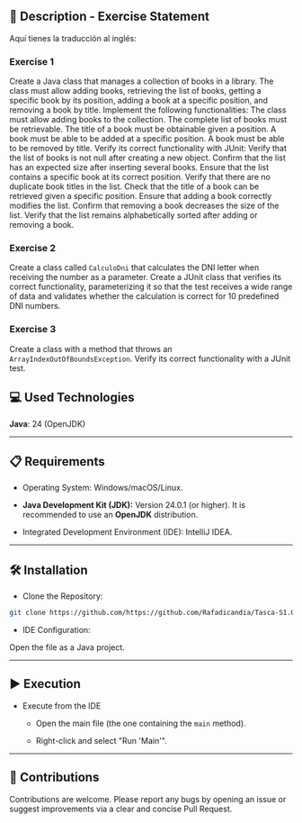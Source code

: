 
## 📄 Description - Exercise Statement

Aquí tienes la traducción al inglés:

### Exercise 1
Create a Java class that manages a collection of books in a library. The class must allow adding books, retrieving the list of books, getting a specific book by its position, adding a book at a specific position, and removing a book by title.
Implement the following functionalities:
The class must allow adding books to the collection.
The complete list of books must be retrievable.
The title of a book must be obtainable given a position.
A book must be able to be added at a specific position.
A book must be able to be removed by title.
Verify its correct functionality with JUnit:
Verify that the list of books is not null after creating a new object.
Confirm that the list has an expected size after inserting several books.
Ensure that the list contains a specific book at its correct position.
Verify that there are no duplicate book titles in the list.
Check that the title of a book can be retrieved given a specific position.
Ensure that adding a book correctly modifies the list.
Confirm that removing a book decreases the size of the list.
Verify that the list remains alphabetically sorted after adding or removing a book.

### Exercise 2
Create a class called `CalculoDni` that calculates the DNI letter when receiving the number as a parameter.
Create a JUnit class that verifies its correct functionality, parameterizing it so that the test receives a wide range of data and validates whether the calculation is correct for 10 predefined DNI numbers.

### Exercise 3
Create a class with a method that throws an `ArrayIndexOutOfBoundsException`.
Verify its correct functionality with a JUnit test.

## 💻 Used Technologies

**Java**: 24 (OpenJDK)

-----

## 📋 Requirements

- Operating System: Windows/macOS/Linux.

- **Java Development Kit (JDK):** Version 24.0.1 (or higher). It is recommended to use an **OpenJDK** distribution.

- Integrated Development Environment (IDE): IntelliJ IDEA.

-----

## 🛠️ Installation

- Clone the Repository:

```bash
git clone https://github.com/https://github.com/Rafadicandia/Tasca-S1.04.-Testing-Nivell1.git
```

- IDE Configuration:

Open the file as a Java project.

-----

## ▶️ Execution

- Execute from the IDE
  - Open the main file (the one containing the `main` method).

  - Right-click and select "Run 'Main'".

-----

## 🤝 Contributions

Contributions are welcome. Please report any bugs by opening an issue or suggest improvements via a clear and concise Pull Request.